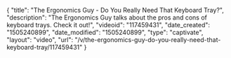 {
    "title": "The Ergonomics Guy - Do You Really Need That Keyboard Tray?",
    "description": "The Ergonomics Guy talks about the pros and cons of keyboard trays.  Check it out!",
    "videoid": "117459431",
    "date_created": "1505240899",
    "date_modified": "1505240899",
    "type": "captivate",
    "layout": "video",
    "url": "\/v\/the-ergonomics-guy-do-you-really-need-that-keyboard-tray\/117459431"
}